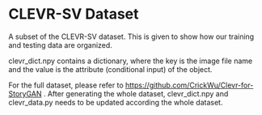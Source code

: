 # CLEVR-SV Dataset

A subset of the CLEVR-SV dataset. This is given to show how our training and testing data are organized. 

clevr_dict.npy contains a dictionary, where the key is the image file name and the value is the attribute (conditional input) of the object.

For the full dataset, please refer to https://github.com/CrickWu/Clevr-for-StoryGAN . After generating the whole dataset, clevr_dict.npy and clevr_data.py needs to be updated according the whole dataset.
